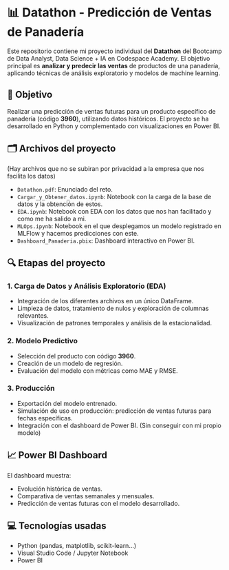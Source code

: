 # 📊 Datathon - Predicción de Ventas de Panadería

Este repositorio contiene mi proyecto individual del **Datathon** del Bootcamp de Data Analyst, Data Science + IA en Codespace Academy. El objetivo principal es **analizar y predecir las ventas** de productos de una panadería, aplicando técnicas de análisis exploratorio y modelos de machine learning.

## 🧠 Objetivo

Realizar una predicción de ventas futuras para un producto específico de panadería (código **3960**), utilizando datos históricos. El proyecto se ha desarrollado en Python y complementado con visualizaciones en Power BI.

## 🗂️ Archivos del proyecto
(Hay archivos que no se subiran por privacidad a la empresa que nos facilita los datos)
- `Datathon.pdf`: Enunciado del reto.
- `Cargar_y_Obtener_datos.ipynb`: Notebook con la carga de la base de datos y la obtención de estos.
- `EDA.ipynb`: Notebook con EDA con los datos que nos han facilitado y como me ha salido a mi.
- `MLOps.ipynb`: Notebook en el que desplegamos un modelo registrado en MLFlow y hacemos predicciones con este.
- `Dashboard_Panaderia.pbix`: Dashboard interactivo en Power BI.

## 🔍 Etapas del proyecto

### 1. Carga de Datos y Análisis Exploratorio (EDA)
- Integración de los diferentes archivos en un único DataFrame.
- Limpieza de datos, tratamiento de nulos y exploración de columnas relevantes.
- Visualización de patrones temporales y análisis de la estacionalidad.

### 2. Modelo Predictivo
- Selección del producto con código **3960**.
- Creación de un modelo de regresión.
- Evaluación del modelo con métricas como MAE y RMSE.

### 3. Producción
- Exportación del modelo entrenado.
- Simulación de uso en producción: predicción de ventas futuras para fechas específicas.
- Integración con el dashboard de Power BI. (Sin conseguir con mi propio modelo)

## 📈 Power BI Dashboard

El dashboard muestra:
- Evolución histórica de ventas.
- Comparativa de ventas semanales y mensuales.
- Predicción de ventas futuras con el modelo desarrollado.

## 💻 Tecnologías usadas

- Python (pandas, matplotlib, scikit-learn...)
- Visual Studio Code / Jupyter Notebook
- Power BI
